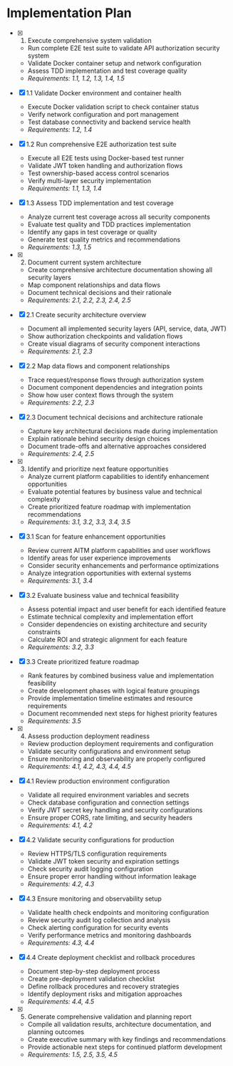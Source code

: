 # Implementation Plan

- [x] 1. Execute comprehensive system validation
  - Run complete E2E test suite to validate API authorization security system
  - Validate Docker container setup and network configuration
  - Assess TDD implementation and test coverage quality
  - _Requirements: 1.1, 1.2, 1.3, 1.4, 1.5_

- [x] 1.1 Validate Docker environment and container health
  - Execute Docker validation script to check container status
  - Verify network configuration and port management
  - Test database connectivity and backend service health
  - _Requirements: 1.2, 1.4_

- [x] 1.2 Run comprehensive E2E authorization test suite
  - Execute all E2E tests using Docker-based test runner
  - Validate JWT token handling and authorization flows
  - Test ownership-based access control scenarios
  - Verify multi-layer security implementation
  - _Requirements: 1.1, 1.3, 1.4_

- [x] 1.3 Assess TDD implementation and test coverage
  - Analyze current test coverage across all security components
  - Evaluate test quality and TDD practices implementation
  - Identify any gaps in test coverage or quality
  - Generate test quality metrics and recommendations
  - _Requirements: 1.3, 1.5_

- [x] 2. Document current system architecture
  - Create comprehensive architecture documentation showing all security layers
  - Map component relationships and data flows
  - Document technical decisions and their rationale
  - _Requirements: 2.1, 2.2, 2.3, 2.4, 2.5_

- [x] 2.1 Create security architecture overview
  - Document all implemented security layers (API, service, data, JWT)
  - Show authorization checkpoints and validation flows
  - Create visual diagrams of security component interactions
  - _Requirements: 2.1, 2.3_

- [x] 2.2 Map data flows and component relationships
  - Trace request/response flows through authorization system
  - Document component dependencies and integration points
  - Show how user context flows through the system
  - _Requirements: 2.2, 2.3_

- [x] 2.3 Document technical decisions and architecture rationale
  - Capture key architectural decisions made during implementation
  - Explain rationale behind security design choices
  - Document trade-offs and alternative approaches considered
  - _Requirements: 2.4, 2.5_

- [x] 3. Identify and prioritize next feature opportunities
  - Analyze current platform capabilities to identify enhancement opportunities
  - Evaluate potential features by business value and technical complexity
  - Create prioritized feature roadmap with implementation recommendations
  - _Requirements: 3.1, 3.2, 3.3, 3.4, 3.5_

- [x] 3.1 Scan for feature enhancement opportunities
  - Review current AITM platform capabilities and user workflows
  - Identify areas for user experience improvements
  - Consider security enhancements and performance optimizations
  - Analyze integration opportunities with external systems
  - _Requirements: 3.1, 3.4_

- [x] 3.2 Evaluate business value and technical feasibility
  - Assess potential impact and user benefit for each identified feature
  - Estimate technical complexity and implementation effort
  - Consider dependencies on existing architecture and security constraints
  - Calculate ROI and strategic alignment for each feature
  - _Requirements: 3.2, 3.3_

- [x] 3.3 Create prioritized feature roadmap
  - Rank features by combined business value and implementation feasibility
  - Create development phases with logical feature groupings
  - Provide implementation timeline estimates and resource requirements
  - Document recommended next steps for highest priority features
  - _Requirements: 3.5_

- [x] 4. Assess production deployment readiness
  - Review production deployment requirements and configuration
  - Validate security configurations and environment setup
  - Ensure monitoring and observability are properly configured
  - _Requirements: 4.1, 4.2, 4.3, 4.4, 4.5_

- [x] 4.1 Review production environment configuration
  - Validate all required environment variables and secrets
  - Check database configuration and connection settings
  - Verify JWT secret key handling and security configurations
  - Ensure proper CORS, rate limiting, and security headers
  - _Requirements: 4.1, 4.2_

- [x] 4.2 Validate security configurations for production
  - Review HTTPS/TLS configuration requirements
  - Validate JWT token security and expiration settings
  - Check security audit logging configuration
  - Ensure proper error handling without information leakage
  - _Requirements: 4.2, 4.3_

- [x] 4.3 Ensure monitoring and observability setup
  - Validate health check endpoints and monitoring configuration
  - Review security audit log collection and analysis
  - Check alerting configuration for security events
  - Verify performance metrics and monitoring dashboards
  - _Requirements: 4.3, 4.4_

- [x] 4.4 Create deployment checklist and rollback procedures
  - Document step-by-step deployment process
  - Create pre-deployment validation checklist
  - Define rollback procedures and recovery strategies
  - Identify deployment risks and mitigation approaches
  - _Requirements: 4.4, 4.5_

- [x] 5. Generate comprehensive validation and planning report
  - Compile all validation results, architecture documentation, and planning outcomes
  - Create executive summary with key findings and recommendations
  - Provide actionable next steps for continued platform development
  - _Requirements: 1.5, 2.5, 3.5, 4.5_